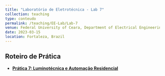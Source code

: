 ```yaml
---
title: "Laboratório de Eletrotécnica - Lab 7"
collection: teaching
type: conteudo
permalink: /teaching/EE-Lab/Lab-7
venue: Federal University of Ceara, Department of Electrical Engineering
date: 2023-03-15
location: Fortaleza, Brazil
---
```


## Roteiro de Prática
- [**Prática 7: Luminotécnica e Automação Residencial**](https://drive.google.com/file/d/1kXpO-Grxd9tc-R9fTOgpvllq_AQCSjj-/view?usp=sharing)
